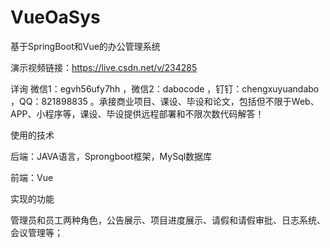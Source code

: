 # VueOaSys
基于SpringBoot和Vue的办公管理系统

演示视频链接：https://live.csdn.net/v/234285

详询 微信1：egvh56ufy7hh ，微信2：dabocode ，钉钉：chengxuyuandabo ，QQ：821898835 。承接商业项目、课设、毕设和论文，包括但不限于Web、APP、小程序等，课设、毕设提供远程部署和不限次数代码解答！

使用的技术

后端：JAVA语言，Sprongboot框架，MySql数据库

前端：Vue

实现的功能

管理员和员工两种角色，公告展示、项目进度展示、请假和请假审批、日志系统、会议管理等；
